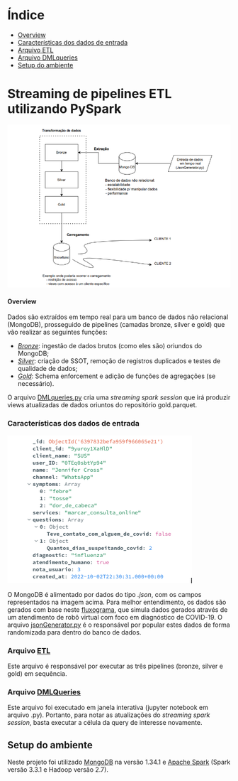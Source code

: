 # Índice 

* [Overview](#overview)
* [Características dos dados de entrada](#características-dos-dados-de-entrada)
* [Arquivo ETL](#arquivo-etl)
* [Arquivo DMLqueries](#arquivo-dmlqueries)
* [Setup do ambiente](#setup-do-ambiente)


# Streaming de pipelines ETL utilizando PySpark

<div align="center">
  <img src="https://github.com/arturfc/data-streaming-queries/blob/main/docs/images/arquitecture.png"/>
</div>

#### Overview
Dados são extraídos em tempo real para um banco de dados não relacional (MongoDB), prosseguido de pipelines (camadas bronze, silver e gold) que vão realizar as seguintes funções:
- [*Bronze*](https://github.com/arturfc/data-streaming-queries/blob/main/sourceToBronzeV2.py): ingestão de dados brutos (como eles são) oriundos do MongoDB;
- [*Silver*](https://github.com/arturfc/data-streaming-queries/blob/main/bronzeToSilver.py): criação de SSOT, remoção de registros duplicados e testes de qualidade de dados;
- [*Gold*](https://github.com/arturfc/data-streaming-queries/blob/main/silverToGold.py): Schema enforcement e adição de funções de agregações (se necessário).

O arquivo [DMLqueries.py](https://github.com/arturfc/data-streaming-queries/blob/main/DMLqueries.py) cria uma *streaming spark session* que irá produzir views atualizadas de dados oriuntos do repositório gold.parquet. 

### Características dos dados de entrada

<div>
  <img src="https://github.com/arturfc/data-streaming-queries/blob/main/docs/images/datatype%20structure%20example.png"/>
</div>

O MongoDB é alimentado por dados do tipo *.json*, com os campos representados na imagem acima. Para melhor entendimento, os dados são gerados com base neste [fluxograma](https://github.com/arturfc/data-streaming-queries/blob/main/docs/images/fluxogram%20of%20data%20generated.pdf), que simula dados gerados através de um atendimento de robô virtual com foco em diagnóstico de COVID-19. O arquivo [jsonGenerator.py](https://github.com/arturfc/data-streaming-queries/blob/main/databaseGenerator/jsonGenerator.py) é o responsável por popular estes dados de forma randomizada para dentro do banco de dados.

### Arquivo [ETL](https://github.com/arturfc/data-streaming-queries/blob/main/ETL.py)

Este arquivo é responsável por executar as três pipelines (bronze, silver e gold) em sequência.

### Arquivo [DMLQueries](https://github.com/arturfc/data-streaming-queries/blob/main/DMLqueries.py)

Este arquivo foi executado em janela interativa (jupyter notebook em arquivo .py). Portanto, para notar as atualizações do *streaming spark session*, basta executar a célula da query de interesse novamente.

## Setup do ambiente

Neste projeto foi utilizado [MongoDB](https://www.mongodb.com/) na versão 1.34.1 e [Apache Spark](https://spark.apache.org/downloads.html) (Spark versão 3.3.1 e Hadoop versão 2.7).



